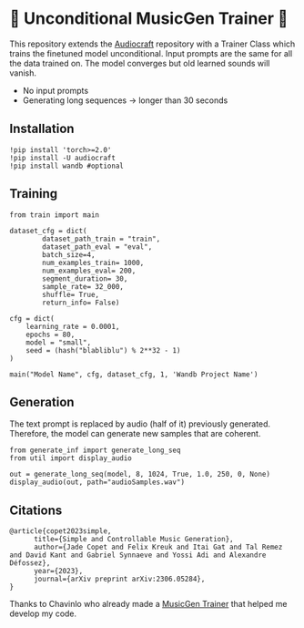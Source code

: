 # 🤖 Unconditional MusicGen Trainer 🤖

This repository extends the [Audiocraft](https://github.com/facebookresearch/audiocraft) repository with a Trainer Class which trains the finetuned model unconditional.
Input prompts are the same for all the data trained on. The model converges but old learned sounds will vanish. 

* No input prompts
* Generating long sequences -> longer than 30 seconds 

## Installation

    
    !pip install 'torch>=2.0' 
    !pip install -U audiocraft 
    !pip install wandb #optional
    

## Training

    from train import main

    dataset_cfg = dict(
            dataset_path_train = "train",
            dataset_path_eval = "eval",
            batch_size=4,
            num_examples_train= 1000,
            num_examples_eval= 200,
            segment_duration= 30,
            sample_rate= 32_000,
            shuffle= True,
            return_info= False)

    cfg = dict(
        learning_rate = 0.0001,
        epochs = 80,
        model = "small",
        seed = (hash("blabliblu") % 2**32 - 1)
    )

    main("Model Name", cfg, dataset_cfg, 1, 'Wandb Project Name')


## Generation
The text prompt is replaced by audio (half of it) previously generated. Therefore, the model can generate new samples that are coherent. 

    from generate_inf import generate_long_seq
    from util import display_audio

    out = generate_long_seq(model, 8, 1024, True, 1.0, 250, 0, None)
    display_audio(out, path="audioSamples.wav")


## Citations

```
@article{copet2023simple,
      title={Simple and Controllable Music Generation},
      author={Jade Copet and Felix Kreuk and Itai Gat and Tal Remez and David Kant and Gabriel Synnaeve and Yossi Adi and Alexandre Défossez},
      year={2023},
      journal={arXiv preprint arXiv:2306.05284},
}
```

Thanks to Chavinlo who already made a [MusicGen Trainer](https://github.com/chavinlo/musicgen_trainer) that helped me develop my code.